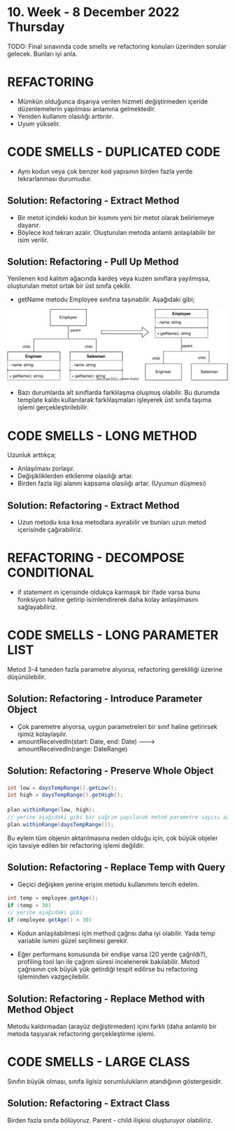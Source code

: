 # 10. Week - 8 December 2022 Thursday

TODO: Final sınavında code smells ve refactoring konuları üzerinden sorular gelecek. Bunları iyi anla.

# REFACTORING

* Mümkün olduğunca dışarıya verilen hizmeti değiştirmeden içeride düzenlemelerin yapılması anlamına gelmektedir.
* Yeniden kullanım olasılığı arttırılır.
* Uyum yükselir.

# CODE SMELLS - DUPLICATED CODE
* Aynı kodun veya çok benzer kod yapısının birden fazla yerde tekrarlanması durumudur.

## Solution: Refactoring - Extract Method
* Bir metot içindeki kodun bir kısmını yeni bir metot olarak belirlemeye dayanır.
* Böylece kod tekrarı azalır. Oluşturulan metoda anlamlı anlaşılabilir bir isim verilir.

## Solution: Refactoring - Pull Up Method
Yenilenen kod kalıtım ağacında kardeş veya kuzen sınıflara yayılmışsa, oluşturulan metot ortak bir üst sınıfa çekilir.

* getName metodu Employee sınıfına taşınabilir. Aşağıdaki gibi;

![](images/PullUpMethod.drawio.svg)

* Bazı durumlarda alt sınıflarda farklılaşma oluşmuş olabilir. Bu durumda template kalıbı kullanılarak farklılaşmaları işleyerek üst sınıfa taşıma işlemi gerçekleştirilebilir.

# CODE SMELLS - LONG METHOD
Uzunluk arttıkça;
* Anlaşılması zorlaşır.
* Değişikliklerden etkilenme olasılığı artar.
* Birden fazla ilgi alanını kapsama olasılığı artar. (Uyumun düşmesi)

## Solution: Refactoring - Extract Method
* Uzun metodu kısa kısa metodlara ayırabilir ve bunları uzun metod içerisinde çağırabiliriz.


# REFACTORING - DECOMPOSE CONDITIONAL
* if statement ın içerisinde oldukça karmaşık bir ifade varsa bunu fonksiyon haline getirip isimlendirerek daha kolay anlaşılmasını sağlayabiliriz.

# CODE SMELLS - LONG PARAMETER LIST
Metod 3-4 taneden fazla parametre alıyorsa, refactoring gerekliliği üzerine düşünülebilir.

## Solution: Refactoring - Introduce Parameter Object
* Çok paremetre alıyorsa, uygun parametreleri bir sınıf haline getirirsek işimiz kolaylaşılır.
* amountReceivedIn(start: Date, end: Date) ---> amountReceivedIn(range: DateRange)

## Solution: Refactoring - Preserve Whole Object

```Java
int low = daysTempRange().getLow();  
int high = daysTempRange().getHigh();

plan.withinRange(low, high);
// yerine aşağıdaki gibi bir çağrım yapılarak metod parametre sayısı azaltılabilir.
plan.withinRange(daysTempRange());
```

Bu eylem tüm objenin aktarılmasına neden olduğu için, çok büyük objeler için tavsiye edilen bir refactoring işlemi değildir.

## Solution: Refactoring - Replace Temp with Query
* Geçici değişken yerine erişim metodu kullanımını tercih edelim.
```Java
int temp = employee.getAge();
if (temp > 30)
// yerine aşağıdaki gibi
if (employee.getAge() > 30)
```
* Kodun anlaşılabilmesi için method çağrısı daha iyi olabilir. Yada temp variable ismini güzel seçilmesi gerekir.

* Eğer performans konusunda bir endişe varsa (20 yerde çağrıldı?), profiling tool ları ile çağrım süresi incelenerek bakılabilir. Metod çağrısının çok büyük yük getirdiği tespit edilirse bu refactoring işleminden vazgeçilebilir.

## Solution: Refactoring - Replace Method with Method Object
Metodu kaldırmadan (arayüz değiştirmeden) içini farklı (daha anlamlı) bir metoda taşıyarak refactoring gerçekleştirme işlemi.

# CODE SMELLS - LARGE CLASS
Sınıfın büyük olması, sınıfa ilgisiz sorumlulukların atandığının göstergesidir.

## Solution: Refactoring - Extract Class
Birden fazla sınıfa bölüyoruz. Parent - child ilişkisi oluşturuyor olabiliriz.
